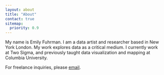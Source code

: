 ```yaml
---
layout: about
title: "About"
contact: true
sitemap:
  priority: 0.9
---
```

My name is Emily Fuhrman. I am a data artist and researcher based in <span class='st'>New York</span> London. My work explores data as a critical medium. I currently work at Two Sigma, and previously taught data visualization and mapping at Columbia University.

<span class='sub'>For freelance inquiries, please [email](mailto:emily.fuhrman@columbia.edu).</span>
